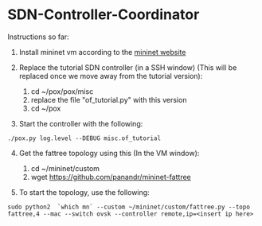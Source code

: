 # SDN-Controller-Coordinator
Instructions so far:
1. Install mininet vm according to the [mininet website](http://mininet.org/download/#option-1-mininet-vm-installation-easy-recommended)
2. Replace the tutorial SDN controller (in a SSH window) (This will be replaced once we move away from the tutorial version):
     1. cd ~/pox/pox/misc
     2. replace the file "of_tutorial.py" with this version
     3. cd ~/pox

3. Start the controller with the following:

``./pox.py log.level --DEBUG misc.of_tutorial``

4. Get the fattree topology using this (In the VM window):
    1. cd ~/mininet/custom
    2. wget https://github.com/panandr/mininet-fattree

5. To start the topology, use the following:

``sudo python2  `which mn` --custom ~/mininet/custom/fattree.py --topo fattree,4 --mac --switch ovsk --controller remote,ip=<insert ip here>``
